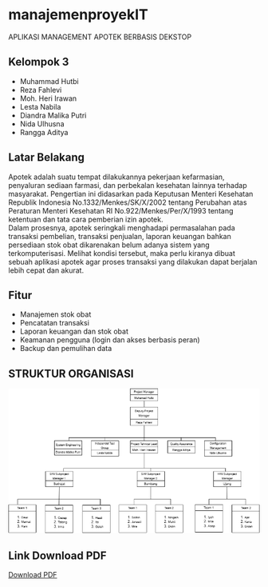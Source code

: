 # manajemenproyekIT
APLIKASI MANAGEMENT APOTEK BERBASIS DEKSTOP
## Kelompok 3
- Muhammad Hutbi
- Reza Fahlevi
- Moh. Heri Irawan
- Lesta Nabila
- Diandra Malika Putri
- Nida Ulhusna
- Rangga Aditya

## Latar Belakang
Apotek adalah suatu tempat dilakukannya pekerjaan kefarmasian, penyaluran sediaan farmasi, dan perbekalan kesehatan lainnya terhadap masyarakat. Pengertian ini didasarkan pada Keputusan Menteri Kesehatan Republik Indonesia No.1332/Menkes/SK/X/2002 tentang Perubahan atas Peraturan Menteri Kesehatan RI No.922/Menkes/Per/X/1993 tentang ketentuan  dan tata cara pemberian izin apotek.   
Dalam prosesnya, apotek seringkali menghadapi permasalahan pada transaksi pembelian, transaksi penjualan, laporan keuangan bahkan persediaan stok obat dikarenakan belum adanya sistem yang terkomputerisasi. Melihat kondisi tersebut, maka perlu kiranya dibuat sebuah aplikasi apotek agar proses transaksi yang dilakukan dapat berjalan lebih cepat dan akurat.  

## Fitur
- Manajemen stok obat
- Pencatatan transaksi
- Laporan keuangan dan stok obat
- Keamanan pengguna (login dan akses berbasis peran)
- Backup dan pemulihan data



## STRUKTUR ORGANISASI
![alt text](https://github.com/rezafhlevi1/manajemenproyekIT/blob/main/struktur%20organisasi.png?raw=true)
## Link Download PDF
[Download PDF](https://github.com/rezafhlevi1/manajemenproyekIT/blob/main/kelompok%203%20manjemen%20proyek.pdf)
